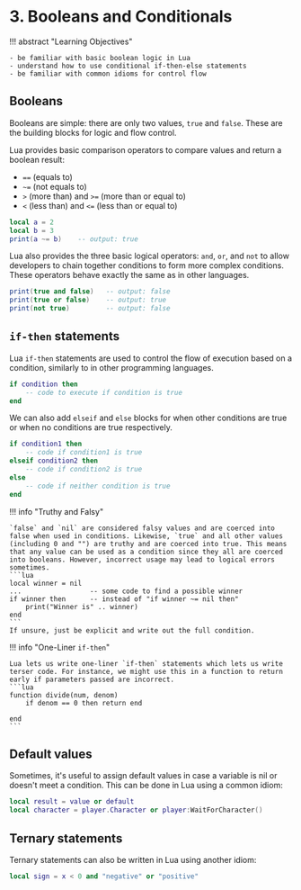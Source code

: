 # 3. Booleans and Conditionals

!!! abstract "Learning Objectives"

    - be familiar with basic boolean logic in Lua
    - understand how to use conditional if-then-else statements
    - be familiar with common idioms for control flow

## Booleans

Booleans are simple: there are only two values, `true` and `false`. These are the building blocks for logic and flow control.

Lua provides basic comparison operators to compare values and return a boolean result:

- `==` (equals to)
- `~=` (not equals to)
- `>` (more than) and `>=` (more than or equal to)
- `<` (less than) and `<=` (less than or equal to)

```lua
local a = 2
local b = 3
print(a ~= b)    -- output: true
```

Lua also provides the three basic logical operators: `and`, `or`, and `not` to allow developers to chain together conditions to form more complex conditions. These operators behave exactly the same as in other languages.

```lua
print(true and false)   -- output: false
print(true or false)    -- output: true
print(not true)         -- output: false
```

## `if-then` statements

Lua `if-then` statements are used to control the flow of execution based on a condition, similarly to in other programming languages.

```lua
if condition then
    -- code to execute if condition is true
end
```

We can also add `elseif` and `else` blocks for when other conditions are true or when no conditions are true respectively.

```lua
if condition1 then
    -- code if condition1 is true
elseif condition2 then
    -- code if condition2 is true
else
    -- code if neither condition is true
end
```

!!! info "Truthy and Falsy"

    `false` and `nil` are considered falsy values and are coerced into false when used in conditions. Likewise, `true` and all other values (including 0 and "") are truthy and are coerced into true. This means that any value can be used as a condition since they all are coerced into booleans. However, incorrect usage may lead to logical errors sometimes.
    ```lua
    local winner = nil
    ...                 -- some code to find a possible winner
    if winner then      -- instead of "if winner ~= nil then"
        print("Winner is" .. winner)
    end
    ```
    If unsure, just be explicit and write out the full condition.

!!! info "One-Liner `if-then`"

    Lua lets us write one-liner `if-then` statements which lets us write terser code. For instance, we might use this in a function to return early if parameters passed are incorrect.
    ```lua
    function divide(num, denom)
        if denom == 0 then return end

    end
    ```

## Default values

Sometimes, it's useful to assign default values in case a variable is nil or doesn't meet a condition. This can be done in Lua using a common idiom:

```lua
local result = value or default
local character = player.Character or player:WaitForCharacter()
```

## Ternary statements

Ternary statements can also be written in Lua using another idiom:

```lua
local sign = x < 0 and "negative" or "positive"
```
